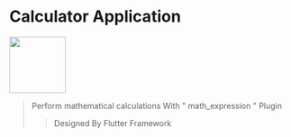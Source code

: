 # Calculator Application
<img src="https://github.com/ardavan8102/calculator/assets/77455553/fb84e787-1a53-4f14-b6fb-dfef642185a2" width="100" height="100">

> Perform mathematical calculations With " math_expression " Plugin
>> Designed By Flutter Framework
